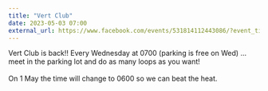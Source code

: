 ```yaml
---
title: "Vert Club"
date: 2023-05-03 07:00
external_url: https://www.facebook.com/events/531814112443086/?event_time_id=531814135776417
---
```

Vert Club is back!! Every Wednesday at 0700 (parking is free on Wed) … meet in the parking lot and do as many loops as you want!<br>
  <br>
  On 1 May the time will change to 0600 so we can beat the heat.<br>
  <br>
  
